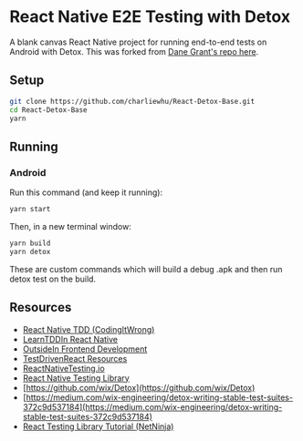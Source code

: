 # React Native E2E Testing with Detox

A blank canvas React Native project for running end-to-end tests on Android with Detox. This was forked from [Dane Grant's repo here](https://github.com/danecando/JSM-Detox).


## Setup

```bash
git clone https://github.com/charliewhu/React-Detox-Base.git
cd React-Detox-Base
yarn
```

## Running

### Android

Run this command (and keep it running):

```bash
yarn start
```

Then, in a new terminal window:

```bash
yarn build
yarn detox
```
These are custom commands which will build a debug .apk and then run detox test on the build.

## Resources

- [React Native TDD (CodingItWrong)](https://www.youtube.com/playlist?list=PLXXnezSEtvNPZroRdvjhEVzOhURl572Lf)
- [LearnTDDIn React Native](https://learntdd.in/react-native/)
- [OutsideIn Frontend Development](https://outsidein.dev/)
- [TestDrivenReact Resources](https://testdrivenreact.com/docs/resources/)
- [ReactNativeTesting.io](https://reactnativetesting.io/)
- [React Native Testing Library](https://callstack.github.io/react-native-testing-library/)
- [https://github.com/wix/Detox](https://github.com/wix/Detox)
- [https://medium.com/wix-engineering/detox-writing-stable-test-suites-372c9d537184](https://medium.com/wix-engineering/detox-writing-stable-test-suites-372c9d537184)
- [React Testing Library Tutorial (NetNinja)](https://www.youtube.com/playlist?list=PL4cUxeGkcC9gm4_-5UsNmLqMosM-dzuvQ)
